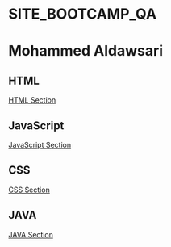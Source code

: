 # SITE_BOOTCAMP_QA

# Mohammed Aldawsari

## HTML
[HTML Section](./HTML)

## JavaScript
[JavaScript Section](./JavaScript)

## CSS 
[CSS Section](./CSS)

## JAVA
[JAVA Section](./Java)